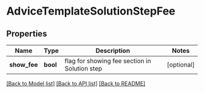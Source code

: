 # AdviceTemplateSolutionStepFee

## Properties
Name | Type | Description | Notes
------------ | ------------- | ------------- | -------------
**show_fee** | **bool** | flag for showing fee section in Solution step | [optional] 

[[Back to Model list]](../README.md#documentation-for-models) [[Back to API list]](../README.md#documentation-for-api-endpoints) [[Back to README]](../README.md)

